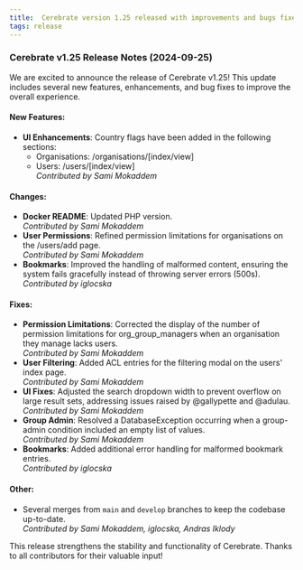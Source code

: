 ```yaml
---
title:  Cerebrate version 1.25 released with improvements and bugs fixed
tags: release 
---
```

### Cerebrate v1.25 Release Notes (2024-09-25)

We are excited to announce the release of Cerebrate v1.25! This update includes several new features, enhancements, and bug fixes to improve the overall experience.

#### New Features:
- **UI Enhancements**: Country flags have been added in the following sections:
  - Organisations: /organisations/[index/view]
  - Users: /users/[index/view]  
  _Contributed by Sami Mokaddem_

#### Changes:
- **Docker README**: Updated PHP version.  
  _Contributed by Sami Mokaddem_
- **User Permissions**: Refined permission limitations for organisations on the /users/add page.  
  _Contributed by Sami Mokaddem_
- **Bookmarks**: Improved the handling of malformed content, ensuring the system fails gracefully instead of throwing server errors (500s).  
  _Contributed by iglocska_

#### Fixes:
- **Permission Limitations**: Corrected the display of the number of permission limitations for org_group_managers when an organisation they manage lacks users.  
  _Contributed by Sami Mokaddem_
- **User Filtering**: Added ACL entries for the filtering modal on the users' index page.  
  _Contributed by Sami Mokaddem_
- **UI Fixes**: Adjusted the search dropdown width to prevent overflow on large result sets, addressing issues raised by @gallypette and @adulau.  
  _Contributed by Sami Mokaddem_
- **Group Admin**: Resolved a DatabaseException occurring when a group-admin condition included an empty list of values.  
  _Contributed by Sami Mokaddem_
- **Bookmarks**: Added additional error handling for malformed bookmark entries.  
  _Contributed by iglocska_

#### Other:
- Several merges from `main` and `develop` branches to keep the codebase up-to-date.  
  _Contributed by Sami Mokaddem, iglocska, Andras Iklody_

This release strengthens the stability and functionality of Cerebrate. Thanks to all contributors for their valuable input!

